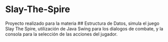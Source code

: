 # Slay-The-Spire

Proyecto realizado para la materia ## Estructura de Datos, simula el juego Slay The Spire, utilización de Java Swing para los dialogos de combate, y la consola para la selección de las acciones del jugador.
